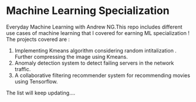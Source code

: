 # Machine Learning Specialization
Everyday Machine Learning with Andrew NG.This repo includes different use cases of machine learning that I covered for earning ML specialization !
The projects covered are :
1. Implementing Kmeans algorithm considering random intitalization . Further compressing the image using Kmeans.
2. Anomaly detection system to detect failing servers in the network traffic.
3. A collaborative filtering recommender system for recommending movies using Tensorflow.

The list will keep updating....
